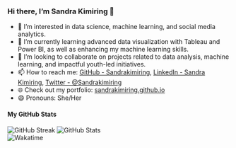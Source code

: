 ### Hi there, I’m Sandra Kimiring 👋

- 👀 I’m interested in data science, machine learning, and social media analytics.
- 🌱 I’m currently learning advanced data visualization with Tableau and Power BI, as well as enhancing my machine learning skills.
- 💞️ I’m looking to collaborate on projects related to data analysis, machine learning, and impactful youth-led initiatives.
- 📫 How to reach me: [GitHub - Sandrakimiring](https://github.com/Sandrakimiring), [LinkedIn - Sandra Kimiring](https://www.linkedin.com/in/sandra-kimiring/), [Twitter - @Sandrakimiring](https://x.com/Sandrakimiring)
- 🌐 Check out my portfolio: [sandrakimiring.github.io](https://sandrakimiring.github.io/)
- 😄 Pronouns: She/Her
#### My GitHub Stats
![GitHub Streak](https://github-readme-streak-stats.herokuapp.com/?user=Sandrakimiring)
![GitHub Stats](https://github-readme-stats.vercel.app/api?username=Sandrakimiring&show_icons=true&hide_title=true)  
![Wakatime](https://wakatime.com/badge/user/sandrakimiring.svg)
